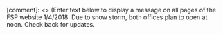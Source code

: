 [comment]: <> (Enter text below to display a message on all pages of the FSP website
1/4/2018: Due to snow storm, both offices plan to open at noon. Check back for updates.

